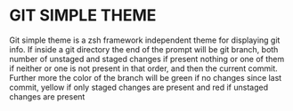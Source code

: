 # GIT SIMPLE THEME
Git simple theme is a zsh framework independent theme for displaying git info. If inside a git directory the end of the prompt will be git branch, both number of unstaged and staged changes if present nothing or one of them if neither or one is not present in that order, and then the current commit. Further more the color of the branch will be green if no changes since last commit, yellow if only staged changes are present and red if unstaged changes are present
